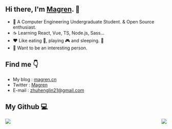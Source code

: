   ## Hi there, I'm [Magren](https://magren.cn). 👋
  + 🚀 A Computer Engineering Undergraduate Student. & Open Source enthusiast.
  + ☕ Learning React, Vue, TS, Node.js, Sass…
  + ❤️ Like eating 🍮, playing 🎮 and sleeping. 🔋
  + 📡 Want to be an interesting person.

  ## Find me 👇
  + My blog : [magren.cn](https://magren.cn)
  + Twitter : [Magren](https://twitter.com/Magren_lin)
  + E-mail : [zhuhenglin21@gmail.com](mailto:zhuhenglin21@gmail.com)

  ## My Github 💻
 <a href="https://github.com/Magren0321">
   <img align="left" src="https://github-readme-stats.vercel.app/api?username=Magren0321&show_icons=true" />
 </a>
  <a href="https://github.com/Magren0321">
   <img align="right" src="https://github-readme-stats.vercel.app/api/top-langs/?username=Magren0321&layout=compact" />
 </a>

